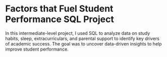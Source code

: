 # Factors that Fuel Student Performance SQL Project
In this intermediate-level project, I used SQL to analyze data on study habits, sleep, extracurriculars, and parental support to identify key drivers of academic success. The goal was to uncover data-driven insights to help improve student performance.
